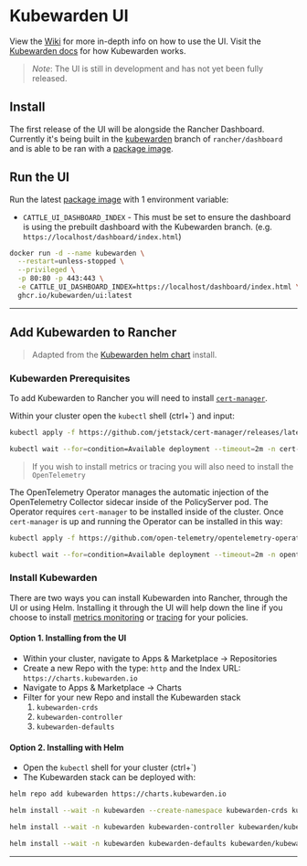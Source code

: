 # Kubewarden UI

View the [Wiki](https://github.com/kubewarden/ui/wiki) for more in-depth info on how to use the UI. Visit the [Kubewarden docs](https://docs.kubewarden.io/introduction.html) for how Kubewarden works.

> _Note_: The UI is still in development and has not yet been fully released.

## Install

The first release of the UI will be alongside the Rancher Dashboard. Currently it's being built in the [kubewarden](https://github.com/rancher/dashboard/tree/kubewarden) branch of `rancher/dashboard` and is able to be ran with a [package image](https://github.com/kubewarden/ui/pkgs/container/ui).

## Run the UI

Run the latest [package image](https://github.com/kubewarden/ui/pkgs/container/ui) with 1 environment variable:

- `CATTLE_UI_DASHBOARD_INDEX` - This must be set to ensure the dashboard is using the prebuilt dashboard with the Kubewarden branch. (e.g. `https://localhost/dashboard/index.html`)

```sh
docker run -d --name kubewarden \
  --restart=unless-stopped \
  --privileged \
  -p 80:80 -p 443:443 \
  -e CATTLE_UI_DASHBOARD_INDEX=https://localhost/dashboard/index.html \
  ghcr.io/kubewarden/ui:latest
```

---

## Add Kubewarden to Rancher

> Adapted from the [Kubewarden helm chart](https://charts.kubewarden.io/) install.

### **Kubewarden Prerequisites**

To add Kubewarden to Rancher you will need to install [`cert-manager`](https://cert-manager.io/docs/installation/).


Within your cluster open the `kubectl` shell (ctrl+\`) and input:

```sh
kubectl apply -f https://github.com/jetstack/cert-manager/releases/latest/download/cert-manager.yaml

kubectl wait --for=condition=Available deployment --timeout=2m -n cert-manager --all
```

> If you wish to install metrics or tracing you will also need to install the `OpenTelemetry`

The OpenTelemetry Operator manages the automatic injection of the OpenTelemetry Collector sidecar inside of the PolicyServer pod. The Operator requires `cert-manager` to be installed inside of the cluster. Once `cert-manager` is up and running the Operator can be installed in this way:

```sh
kubectl apply -f https://github.com/open-telemetry/opentelemetry-operator/releases/latest/download/opentelemetry-operator.yaml

kubectl wait --for=condition=Available deployment --timeout=2m -n opentelemetry-operator-system --all
```

### **Install Kubewarden**

There are two ways you can install Kubewarden into Rancher, through the UI or using Helm. Installing it through the UI will help down the line if you choose to install [metrics monitoring](https://github.com/kubewarden/ui/wiki/Metrics) or [tracing](https://github.com/kubewarden/ui/wiki/Tracing) for your policies.

#### Option 1. Installing from the UI

- Within your cluster, navigate to Apps & Marketplace -> Repositories
- Create a new Repo with the type: `http` and the Index URL: `https://charts.kubewarden.io`
- Navigate to Apps & Marketplace -> Charts
- Filter for your new Repo and install the Kubewarden stack
  1. `kubewarden-crds`
  2. `kubewarden-controller`
  3. `kubewarden-defaults`

#### Option 2. Installing with Helm

- Open the `kubectl` shell for your cluster (ctrl+\`)
- The Kubewarden stack can be deployed with:

```sh
helm repo add kubewarden https://charts.kubewarden.io

helm install --wait -n kubewarden --create-namespace kubewarden-crds kubewarden/kubewarden-crds

helm install --wait -n kubewarden kubewarden-controller kubewarden/kubewarden-controller

helm install --wait -n kubewarden kubewarden-defaults kubewarden/kubewarden-defaults
```
---
